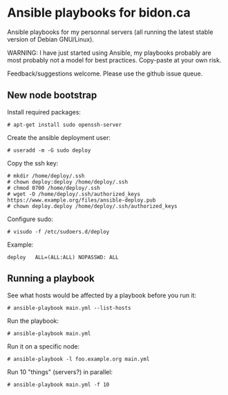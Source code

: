 Ansible playbooks for bidon.ca
==============================

Ansible playbooks for my personnal servers (all running the latest stable version of Debian GNU/Linux).

WARNING: I have just started using Ansible, my playbooks probably are most
probably not a model for best practices. Copy-paste at your own risk.

Feedback/suggestions welcome. Please use the github issue queue.

New node bootstrap
------------------

Install required packages:

    # apt-get install sudo openssh-server

Create the ansible deployment user:

    # useradd -m -G sudo deploy

Copy the ssh key:

    # mkdir /home/deploy/.ssh
    # chown deploy:deploy /home/deploy/.ssh
    # chmod 0700 /home/deploy/.ssh
    # wget -O /home/deploy/.ssh/authorized_keys https://www.example.org/files/ansible-deploy.pub
    # chown deploy.deploy /home/deploy/.ssh/authorized_keys

Configure sudo:

    # visudo -f /etc/sudoers.d/deploy

Example:

    deploy   ALL=(ALL:ALL) NOPASSWD: ALL

Running a playbook
------------------

See what hosts would be affected by a playbook before you run it:

    # ansible-playbook main.yml --list-hosts

Run the playbook:

    # ansible-playbook main.yml

Run it on a specific node:

    # ansible-playbook -l foo.example.org main.yml

Run 10 "things" (servers?) in parallel:

    # ansible-playbook main.yml -f 10
